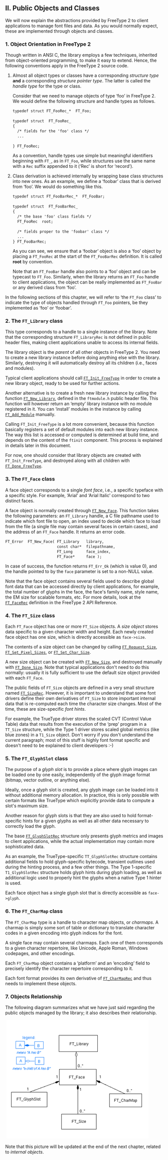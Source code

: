 ## II. Public Objects and Classes

We will now explain the abstractions provided by            FreeType 2 to client applications to manage font            files and data.  As you would normally expect, these are            implemented through objects and classes.

### 1. Object Orientation in            FreeType 2

Though written in ANSI C, the library employs a few            techniques, inherited from object-oriented programming, to            make it easy to extend.  Hence, the following conventions            apply in the FreeType 2 source code.

1. Almost all object types or classes have a                corresponding *structure type* **and** a                corresponding *structure pointer type*.  The                latter is called the *handle type* for the type                or class.

   Consider that we need to manage objects of type                ‘foo’ in FreeType 2.  We would define                the following structure and handle types as                follows.

   ```
   typedef struct FT_FooRec_*  FT_Foo;
   
   typedef struct  FT_FooRec_
   {
     /* fields for the 'foo' class */
     ...
   
   } FT_FooRec;
   ```

   As a convention, handle types use simple but                meaningful identifiers beginning with `FT_`, as                in `FT_Foo`, while structures use the same name                with a `Rec` suffix appended to it                (‘Rec’ is short for                ‘record’).

2. Class derivation is achieved internally by wrapping                base class structures into new ones.  As an example,                we define a ‘foobar’ class that is derived                from ‘foo’.  We would do something                like this.

   ```
   typedef struct FT_FooBarRec_*  FT_FooBar;
   
   typedef struct  FT_FooBarRec_
   {
     /* the base 'foo' class fields */
     FT_FooRec  root;
   
     /* fields proper to the 'foobar' class */
     ...
   } FT_FooBarRec;
   ```

   As you can see, we ensure that a ‘foobar’                object is also a ‘foo’ object by placing                a `FT_FooRec` at the start of the                `FT_FooBarRec` definition.  It is                called **root** by convention.

   Note that an `FT_FooBar` handle also points to                a ‘foo’ object and can be typecast                to `FT_Foo`.  Similarly, when the library                returns an `FT_Foo` handle to client                applications, the object can be really implemented as                `FT_FooBar` or any derived class from                ‘foo’.

In the following sections of this chapter, we will refer            to ‘the `FT_Foo` class’ to indicate the            type of objects handled through `FT_Foo` pointers,            be they implemented as ‘foo’ or            ‘foobar’.

### 2. The `FT_Library` class

This type corresponds to a handle to a single instance of            the library.  Note that the corresponding            structure `FT_LibraryRec` is not defined in public            header files, making client applications unable to access            its internal fields.

The library object is the *parent* of all other            objects in FreeType 2.  You need to create a new            library instance before doing anything else with the            library.  Similarly, destroying it will automatically            destroy all its children (i.e., faces and modules).

Typical client applications should            call [`FT_Init_FreeType`](../reference/ft2-base_interface.md#ft_init_freetype)            in order to create a new library object, ready to be used            for further actions.

Another alternative is to create a fresh new library            instance by calling the function            [`FT_New_Library`](../reference/ft2-module_management.md#ft_new_library),            defined in the            `ftmodule.h` public header file.  This function            will however return an ‘empty’ library            instance with no module registered in it.  You can            ‘install’ modules in the instance by calling            [`FT_Add_Module`](../reference/ft2-module_management.md#ft_add_module)            manually.

Calling `FT_Init_FreeType` is a lot more            convenient, because this function basically registers a            set of default modules into each new library instance.            The way this list is accessed or computed is determined at            build time, and depends on the content of            the `ftinit` component.  This process is explained            in details later in this document.

For now, one should consider that library objects are            created with `FT_Init_FreeType`, and destroyed            along with all children            with [`FT_Done_FreeType`](../reference/ft2-base_interface.md#ft_done_freetype).

### 3. The `FT_Face` class

A face object corresponds to a single *font face*,            i.e., a specific typeface with a specific style.  For            example, ‘Arial’ and ‘Arial            Italic’ correspond to two distinct faces.

A face object is normally created            through [`FT_New_Face`](../reference/ft2-base_interface.md#ft_new_face).            This function takes the following parameters:            an `FT_Library` handle, a C file pathname used to            indicate which font file to open, an index used to decide            which face to load from the file (a single file may            contain several faces in certain cases), and the address            of an `FT_Face` handle.  It returns an error            code.

```
FT_Error  FT_New_Face( FT_Library   library,
                       const char*  filepathname,
                       FT_Long      face_index,
                       FT_Face*     face );
```

In case of success, the function            returns `FT_Err_Ok` (which is value 0), and            the handle pointed to by the `face` parameter is            set to a non-NULL value.

Note that the face object contains several fields used to            describe global font data that can be accessed directly by            client applications, for example, the total number of            glyphs in the face, the face's family name, style name,            the EM size for scalable formats, etc.  For more details,            look at            the [`FT_FaceRec`](../reference/ft2-base_interface.md#ft_facerec)            definition in the FreeType 2 API Reference.

### 4. The `FT_Size` class

Each `FT_Face` object has one or more            `FT_Size` objects.  A *size object* stores            data specific to a given character width and height.  Each            newly created face object has one size, which is directly            accessible as `face->size`.

The contents of a size object can be changed by calling            [`FT_Request_Size`](../reference/ft2-base_interface.md#ft_request_size), [`FT_Set_Pixel_Sizes`](../reference/ft2-base_interface.md#ft_set_pixel_sizes),            or [`FT_Set_Char_Size`](../reference/ft2-base_interface.md#ft_set_char_size).

A new size object can be created            with [`FT_New_Size`](../reference/ft2-sizes_management.md#ft_new_size),            and destroyed manually            with [`FT_Done_Size`](../reference/ft2-sizes_management.md#ft_done_size).            Note that typical applications don't need to do this            normally: usually it is fully sufficient to use the            default size object provided with            each `FT_Face`.

The public fields of `FT_Size` objects are defined            in a very small structure            named [`FT_SizeRec`](../reference/ft2-base_interface.md#ft_sizerec).            However, it is important to understand that some font            drivers define their own derivatives of `FT_Size`            to store important internal data that is re-computed each            time the character size changes.  Most of the time, these            are size-specific *font hints*.

For example, the TrueType driver stores the scaled CVT            (Control Value Table) data that results from the execution            of the ‘prep’ program in a `TT_Size`            structure, while the Type 1 driver stores scaled            global metrics (like blue zones) in a `T1_Size`            object.  Don't worry if you don't understand the current            paragraph; most of this stuff is highly font format            specific and doesn't need to be explained to client            developers :-)

### 5. The `FT_GlyphSlot` class

The purpose of a *glyph slot* is to provide a            place where glyph images can be loaded one by one easily,            independently of the glyph image format (bitmap, vector            outline, or anything else).

Ideally, once a glyph slot is created, any glyph image            can be loaded into it without additional memory            allocation.  In practice, this is only possible with            certain formats like TrueType which explicitly provide            data to compute a slot's maximum size.

Another reason for glyph slots is that they are also used            to hold format-specific hints for a given glyphs as well            as all other data necessary to correctly load the            glyph.

The            base [`FT_GlyphSlotRec`](../reference/ft2-base_interface.md#ft_glyphslotrec)            structure only presents glyph metrics and images to client            applications, while the actual implementation may contain            more sophisticated data.

As an example, the            TrueType-specific `TT_GlyphSlotRec` structure            contains additional fields to hold glyph-specific            bytecode, transient outlines used during the hinting            process, and a few other things.  The            Type 1-specific `T1_GlyphSlotRec` structure            holds glyph hints during glyph loading, as well as            additional logic used to properly hint the glyphs when a            native Type 1 hinter is used.

Each face object has a single glyph slot that is directly            accessible as `face->glyph`.

### 6. The `FT_CharMap` class

The `FT_CharMap` type is a handle to character map            objects, or *charmaps*.  A charmap is simply some            sort of table or dictionary to translate character codes            in a given encoding into glyph indices for the font.

A single face may contain several charmaps.  Each one of            them corresponds to a given character repertoire, like            Unicode, Apple Roman, Windows codepages, and other            encodings.

Each `FT_CharMap` object contains a            ‘platform’ and an ‘encoding’ field            to precisely identify the character repertoire            corresponding to it.

Each font format provides its own derivative of            [`FT_CharMapRec`](../reference/ft2-base_interface.md#ft_charmaprec)            and thus needs to implement these objects.

### 7. Objects Relationship

The following diagram summarizes what we have just said            regarding the public objects managed by the library; it            also describes their relationship.

​            ![Simple library model](simple-model.png)          

Note that this picture will be updated at the end of the            next chapter, related to *internal objects*.